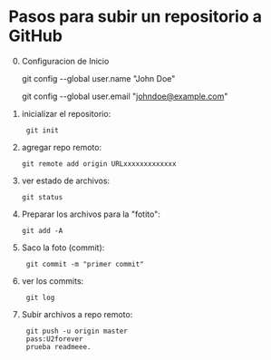 # Pasos para subir un repositorio a GitHub

0.  Configuracion de Inicio

    git config --global user.name "John Doe"

    git config --global user.email "johndoe@example.com"

1. inicializar el repositorio: 

        git init

2.  agregar repo remoto:

        git remote add origin URLxxxxxxxxxxxxx

3.  ver estado de archivos: 

        git status

4.  Preparar los archivos para la "fotito":

        git add -A

5. Saco la foto (commit):

        git commit -m "primer commit"

6. ver los commits:

        git log

7. Subir archivos a repo remoto:

        git push -u origin master
        pass:U2forever
        prueba readmeee.